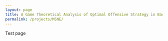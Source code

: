 ```yaml
---
layout: page
title: A Game Theoretical Analysis of Optimal Offensive Strategy in Basketball
permalink: /projects/MSNE/
---
```


Test page
